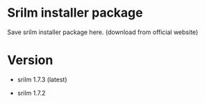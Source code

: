 # Srilm installer package

Save srilm installer package here. (download from official website)

# Version

- srilm 1.7.3 (latest)

- srilm 1.7.2
